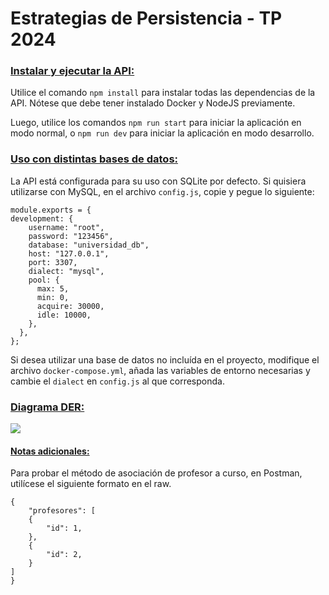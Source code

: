 <h1>Estrategias de Persistencia - TP 2024</h1>

<h3><ins>Instalar y ejecutar la API:</ins></h3>

Utilice el comando ```npm install``` para instalar todas las dependencias de la API. Nótese que debe tener instalado Docker y NodeJS previamente.

Luego, utilice los comandos ```npm run start``` para iniciar la aplicación en modo normal, o ```npm run dev``` para iniciar la aplicación en modo desarrollo.

<h3><ins>Uso con distintas bases de datos:</ins></h3>

La API está configurada para su uso con SQLite por defecto. Si quisiera utilizarse con MySQL, en el archivo ```config.js```, copie y pegue lo siguiente:

```
module.exports = {
development: {
    username: "root",
    password: "123456",
    database: "universidad_db",
    host: "127.0.0.1",
    port: 3307,
    dialect: "mysql",
    pool: {
      max: 5,
      min: 0,
      acquire: 30000,
      idle: 10000,
    },
  },
};
```
Si desea utilizar una base de datos no incluída en el proyecto, modifique el archivo ```docker-compose.yml```, añada las variables de entorno necesarias y cambie el ```dialect``` en ```config.js``` al que corresponda.

<h3><ins>Diagrama DER:</ins></h3>

<img src="https://media.discordapp.net/attachments/1225959246311456821/1246960158865756222/Screenshot_2024-06-02_195358.png?ex=665f9b25&is=665e49a5&hm=fd26cea364d5c7e2a05c844de5f32d2eae7b72ff1c0602e2018e612b1b45d8e3&=&format=webp&quality=lossless&width=972&height=611"></img>



<h4><ins>Notas adicionales:</ins></h4>

Para probar el método de asociación de profesor a curso, en Postman, utilícese el siguiente formato en el raw.
```
{
    "profesores": [
    {
        "id": 1,
    },
    {
        "id": 2,
    }
]
}
```



